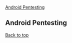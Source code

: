 <a name="top"></a>
[Android Pentesting](https://github.com/snuff-187/snuff/tree/main/ANDROID)

[](#)

[](#)

[](#)

[](#)

[](#)

[](#)

[](#)

[](#)

[](#)

[](#)

[](#)

[](#)

[](#)

[](#)

[](#)

[](#)

[](#)

[](#)

[](#)

[](#)

[](#)

[](#)


## Android Pentesting


[Back to top](#top)
